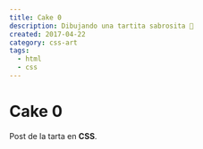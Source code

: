 ```yaml
---
title: Cake 0
description: Dibujando una tartita sabrosita 🎂
created: 2017-04-22
category: css-art
tags:
  - html
  - css
---
```


# Cake 0

Post de la tarta en **CSS**.
